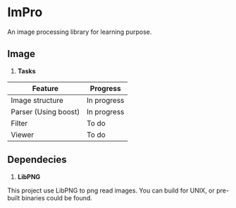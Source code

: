 # ImPro

An image processing library for learning purpose.

## Image 

1. __Tasks__

| Feature | Progress |
|---------|----------|
| Image structure | In progress |
| Parser (Using boost) | In progress |
| Filter | To do |
| Viewer | To do |


## Dependecies

1. __LibPNG__

This project use LibPNG to png read images. You can build for 
UNIX, or pre-built binaries could be found.
  